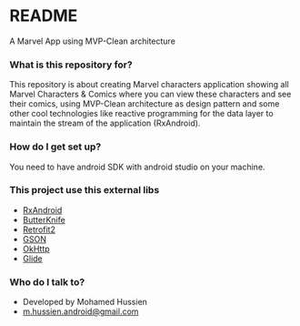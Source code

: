 # README #

A Marvel App using MVP-Clean architecture

### What is this repository for? ###

This repository is about creating Marvel characters application showing all Marvel Characters & Comics where you can view these characters and see their comics, using  MVP-Clean architecture as design pattern and some other cool technologies like reactive programming for the data layer to maintain the stream of the application (RxAndroid).

### How do I get set up? ###

You need to have android SDK with android studio on your machine. 
### This project use this external libs ###

* [RxAndroid](https://github.com/ReactiveX)
* [ButterKnife](http://jakewharton.github.io/butterknife/)
* [Retrofit2](http://square.github.io/retrofit/)
* [GSON](https://github.com/google/gson)
* [OkHttp](http://square.github.io/okhttp/)
* [Glide](https://github.com/bumptech/glide)

### Who do I talk to? ###

* Developed by Mohamed Hussien
* m.hussien.android@gmail.com
